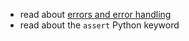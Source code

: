  - read about [errors and error handling](https://docs.python.org/2/tutorial/errors.html)
 - read about the `assert` Python keyword
